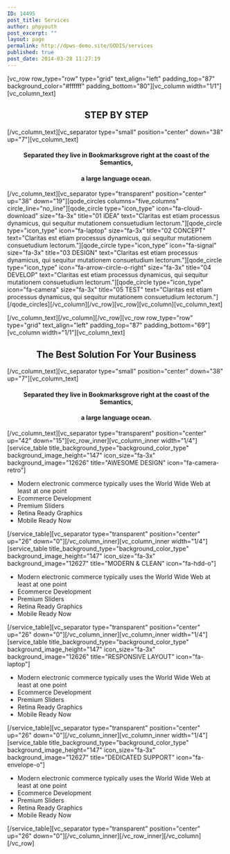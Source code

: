 ```yaml
---
ID: 14495
post_title: Services
author: phpyouth
post_excerpt: ""
layout: page
permalink: http://dpws-demo.site/GODIS/services
published: true
post_date: 2014-03-28 11:27:19
---
```

[vc_row row_type="row" type="grid" text_align="left" padding_top="87" background_color="#ffffff" padding_bottom="80"][vc_column width="1/1"][vc_column_text]
<h2 style="text-align: center;">STEP BY STEP</h2>
[/vc_column_text][vc_separator type="small" position="center" down="38" up="7"][vc_column_text]
<h4 style="text-align: center;">Separated they live in Bookmarksgrove right at the coast of the Semantics,</h4>
<h4 style="text-align: center;">a large language ocean.</h4>
[/vc_column_text][vc_separator type="transparent" position="center" up="38" down="19"][qode_circles columns="five_columns" circle_line="no_line"][qode_circle type="icon_type" icon="fa-cloud-download" size="fa-3x" title="01 IDEA" text="Claritas est etiam processus dynamicus, qui sequitur mutationem consuetudium lectorum."][qode_circle type="icon_type" icon="fa-laptop" size="fa-3x" title="02 CONCEPT" text="Claritas est etiam processus dynamicus, qui sequitur mutationem consuetudium lectorum."][qode_circle type="icon_type" icon="fa-signal" size="fa-3x" title="03 DESIGN" text="Claritas est etiam processus dynamicus, qui sequitur mutationem consuetudium lectorum."][qode_circle type="icon_type" icon="fa-arrow-circle-o-right" size="fa-3x" title="04 DEVELOP" text="Claritas est etiam processus dynamicus, qui sequitur mutationem consuetudium lectorum."][qode_circle type="icon_type" icon="fa-camera" size="fa-3x" title="05 TEST" text="Claritas est etiam processus dynamicus, qui sequitur mutationem consuetudium lectorum."][/qode_circles][/vc_column][/vc_row][vc_row][vc_column][vc_column_text]

[/vc_column_text][/vc_column][/vc_row][vc_row row_type="row" type="grid" text_align="left" padding_top="87" padding_bottom="69"][vc_column width="1/1"][vc_column_text]
<h2 style="text-align: center;">The Best Solution For Your Business</h2>
[/vc_column_text][vc_separator type="small" position="center" down="38" up="7"][vc_column_text]
<h4 style="text-align: center;">Separated they live in Bookmarksgrove right at the coast of the Semantics,</h4>
<h4 style="text-align: center;">a large language ocean.</h4>
[/vc_column_text][vc_separator type="transparent" position="center" up="42" down="15"][vc_row_inner][vc_column_inner width="1/4"][service_table title_background_type="background_color_type" background_image_height="147" icon_size="fa-3x" background_image="12626" title="AWESOME DESIGN" icon="fa-camera-retro"]
<ul>
	<li>Modern electronic commerce typically uses the World Wide Web at least at one point</li>
	<li>Ecommerce Development</li>
	<li>Premium Sliders</li>
	<li>Retina Ready Graphics</li>
	<li>Mobile Ready Now</li>
</ul>
[/service_table][vc_separator type="transparent" position="center" up="26" down="0"][/vc_column_inner][vc_column_inner width="1/4"][service_table title_background_type="background_color_type" background_image_height="147" icon_size="fa-3x" background_image="12627" title="MODERN &amp; CLEAN" icon="fa-hdd-o"]
<ul>
	<li>Modern electronic commerce typically uses the World Wide Web at least at one point</li>
	<li>Ecommerce Development</li>
	<li>Premium Sliders</li>
	<li>Retina Ready Graphics</li>
	<li>Mobile Ready Now</li>
</ul>
[/service_table][vc_separator type="transparent" position="center" up="26" down="0"][/vc_column_inner][vc_column_inner width="1/4"][service_table title_background_type="background_color_type" background_image_height="147" icon_size="fa-3x" background_image="12626" title="RESPONSIVE LAYOUT" icon="fa-laptop"]
<ul>
	<li>Modern electronic commerce typically uses the World Wide Web at least at one point</li>
	<li>Ecommerce Development</li>
	<li>Premium Sliders</li>
	<li>Retina Ready Graphics</li>
	<li>Mobile Ready Now</li>
</ul>
[/service_table][vc_separator type="transparent" position="center" up="26" down="0"][/vc_column_inner][vc_column_inner width="1/4"][service_table title_background_type="background_color_type" background_image_height="147" icon_size="fa-3x" background_image="12627" title="DEDICATED SUPPORT" icon="fa-envelope-o"]
<ul>
	<li>Modern electronic commerce typically uses the World Wide Web at least at one point</li>
	<li>Ecommerce Development</li>
	<li>Premium Sliders</li>
	<li>Retina Ready Graphics</li>
	<li>Mobile Ready Now</li>
</ul>
[/service_table][vc_separator type="transparent" position="center" up="26" down="0"][/vc_column_inner][/vc_row_inner][/vc_column][/vc_row]